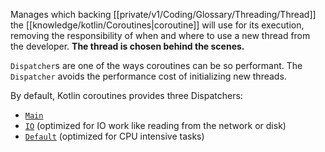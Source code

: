 Manages which backing [[private/v1/Coding/Glossary/Threading/Thread]] the [[knowledge/kotlin/Coroutines|coroutine]] will use for its execution, removing the responsibility of when and where to use a new thread from the developer. **The thread is chosen behind the scenes.**

`Dispatcher`s are one of the ways coroutines can be so performant. The `Dispatcher` avoids the performance cost of initializing new threads.

By default, Kotlin coroutines provides three Dispatchers:

- [`Main`](https://kotlin.github.io/kotlinx.coroutines/kotlinx-coroutines-core/kotlinx.coroutines/-dispatchers/-main.html)
- [`IO`](https://kotlin.github.io/kotlinx.coroutines/kotlinx-coroutines-core/kotlinx.coroutines/-dispatchers/-i-o.html) (optimized for IO work like reading from the network or disk)
- [`Default`](https://kotlin.github.io/kotlinx.coroutines/kotlinx-coroutines-core/kotlinx.coroutines/-dispatchers/-default.html) (optimized for CPU intensive tasks)
